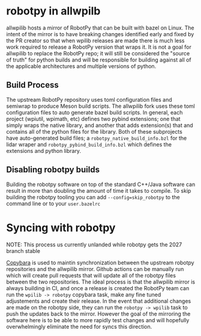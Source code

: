 # robotpy in allwpilb
allwpilib hosts a mirror of RobotPy that can be built with bazel on Linux. The intent of the mirror is to have breaking changes identified early and fixed by the PR creator so that when wpilib releases are made there is much less work required to release a RobotPy version that wraps it. It is not a goal for allwpilib to replace the RobotPy repo; it will still be considered the "source of truth" for python builds and will be responsible for building against all of the applicable architectures and multiple versions of python.

## Build Process
The upstream RobotPy repository uses toml configuration files and semiwrap to produce Meson build scripts. The allwpilib fork uses these toml configuration files to auto generate bazel build scripts. In general, each project (wpiutil, wpimath, etc) defines two pybind extensions; one that simply wraps the native library, and another that adds extension(s) that and contains all of the python files for the library. Both of these subprojects have auto-generated build files; a `robotpy_native_build_info.bzl` for the lidar wraper and `robotpy_pybind_build_info.bzl` which defines the extensions and python library.

## Disabling robotpy builds
Building the robotpy software on top of the standard C++/Java software can result in more than doubling the amount of time it takes to compile. To skip building the robotpy tooling you can add `--config=skip_robotpy` to the command line or to your `user.bazelrc`

# Syncing with robotpy
NOTE: This process us currently unlanded while robotpy gets the 2027 branch stable

[Copybara](https://github.com/google/copybara) is used to maintin synchronization between the upstream robotpy repositories and the allwpilib mirror. Github actions can be manually run which will create pull requests that will update all of the robotpy files between the two repositories. The ideal process is that the allwpilib mirror is always building in CI, and once a release is created the RobotPy team can run the `wpilib -> robotpy` copybara task, make any fine tuned adjustements and create their release. In the event that additional changes are made on the robotpy side, they can run the `robotpy -> wpilib` task to push the updates back to the mirror. However the goal of the mirroring the software here is to be able to more rapidly test changes and will hopefully overwhelmingly eliminate the need for syncs this direction.